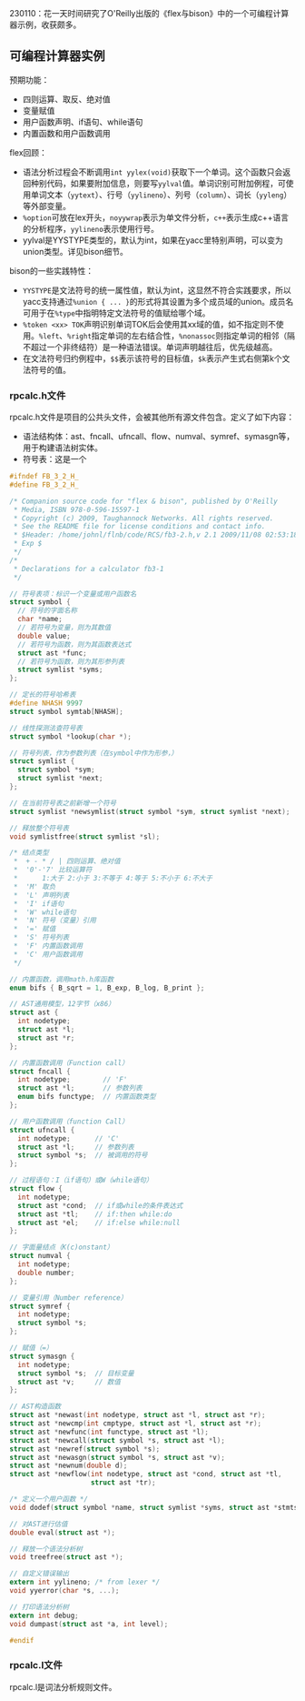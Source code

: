 
230110：花一天时间研究了O'Reilly出版的《flex与bison》中的一个可编程计算器示例，收获颇多。

## 可编程计算器实例

预期功能：
- 四则运算、取反、绝对值
- 变量赋值
- 用户函数声明、if语句、while语句
- 内置函数和用户函数调用

flex回顾：
- 语法分析过程会不断调用`int yylex(void)`获取下一个单词。这个函数只会返回种别代码，如果要附加信息，则要写`yylval`值。单词识别可附加例程，可使用单词文本（`yytext`）、行号（`yylineno`）、列号（`column`）、词长（`yyleng`）等外部变量。
- `%option`可放在lex开头，`noyywrap`表示为单文件分析，`c++`表示生成c++语言的分析程序，`yylineno`表示使用行号。
- yylval是YYSTYPE类型的，默认为int，如果在yacc里特别声明，可以变为union类型。详见bison细节。

bison的一些实践特性：
- `YYSTYPE`是文法符号的统一属性值，默认为int，这显然不符合实践要求，所以yacc支持通过`%union { ... }`的形式将其设置为多个成员域的union。成员名可用于在`%type`中指明特定文法符号的值赋给哪个域。
- `%token <xx> TOK`声明识别单词TOK后会使用其xx域的值，如不指定则不使用。`%left`、`%right`指定单词的左右结合性，`%nonassoc`则指定单词的相邻（隔不超过一个非终结符）是一种语法错误。单词声明越往后，优先级越高。
- 在文法符号归约例程中，`$$`表示该符号的目标值，`$k`表示产生式右侧第k个文法符号的值。

### rpcalc.h文件

rpcalc.h文件是项目的公共头文件，会被其他所有源文件包含。定义了如下内容：
- 语法结构体：ast、fncall、ufncall、flow、numval、symref、symasgn等，用于构建语法树实体。
- 符号表：这是一个

```c
#ifndef FB_3_2_H_
#define FB_3_2_H_

/* Companion source code for "flex & bison", published by O'Reilly
 * Media, ISBN 978-0-596-15597-1
 * Copyright (c) 2009, Taughannock Networks. All rights reserved.
 * See the README file for license conditions and contact info.
 * $Header: /home/johnl/flnb/code/RCS/fb3-2.h,v 2.1 2009/11/08 02:53:18 johnl
 * Exp $
 */
/*
 * Declarations for a calculator fb3-1
 */

// 符号表项：标识一个变量或用户函数名
struct symbol {
  // 符号的字面名称
  char *name;
  // 若符号为变量，则为其数值
  double value;
  // 若符号为函数，则为其函数表达式
  struct ast *func;
  // 若符号为函数，则为其形参列表
  struct symlist *syms;
};

// 定长的符号哈希表
#define NHASH 9997
struct symbol symtab[NHASH];

// 线性探测法查符号表
struct symbol *lookup(char *);

// 符号列表，作为参数列表（在symbol中作为形参，）
struct symlist {
  struct symbol *sym;
  struct symlist *next;
};

// 在当前符号表之前新增一个符号
struct symlist *newsymlist(struct symbol *sym, struct symlist *next);

// 释放整个符号表
void symlistfree(struct symlist *sl);

/* 结点类型
 *  + - * / | 四则运算、绝对值
 *  '0'-'7' 比较运算符
 *      1:大于 2:小于 3:不等于 4:等于 5:不小于 6:不大于
 *  'M' 取负
 *  'L' 声明列表
 *  'I' if语句
 *  'W' while语句
 *  'N' 符号（变量）引用
 *  '=' 赋值
 *  'S' 符号列表
 *  'F' 内置函数调用
 *  'C' 用户函数调用
 */

// 内置函数，调用math.h库函数
enum bifs { B_sqrt = 1, B_exp, B_log, B_print };

// AST通用模型，12字节（x86）
struct ast {
  int nodetype;
  struct ast *l;
  struct ast *r;
};

// 内置函数调用（Function call）
struct fncall {
  int nodetype;        // 'F'
  struct ast *l;       // 参数列表
  enum bifs functype;  // 内置函数类型
};

// 用户函数调用（function Call）
struct ufncall {
  int nodetype;      // 'C'
  struct ast *l;     // 参数列表
  struct symbol *s;  // 被调用的符号
};

// 过程语句：I（if语句）或W（while语句）
struct flow {
  int nodetype;
  struct ast *cond;  // if或while的条件表达式
  struct ast *tl;    // if:then while:do
  struct ast *el;    // if:else while:null
};

// 字面量结点（K(c)onstant）
struct numval {
  int nodetype;
  double number;
};

// 变量引用（Number reference）
struct symref {
  int nodetype;
  struct symbol *s;
};

// 赋值（=）
struct symasgn {
  int nodetype;
  struct symbol *s;  // 目标变量
  struct ast *v;     // 数值
};

// AST构造函数
struct ast *newast(int nodetype, struct ast *l, struct ast *r);
struct ast *newcmp(int cmptype, struct ast *l, struct ast *r);
struct ast *newfunc(int functype, struct ast *l);
struct ast *newcall(struct symbol *s, struct ast *l);
struct ast *newref(struct symbol *s);
struct ast *newasgn(struct symbol *s, struct ast *v);
struct ast *newnum(double d);
struct ast *newflow(int nodetype, struct ast *cond, struct ast *tl,
                    struct ast *tr);

/* 定义一个用户函数 */
void dodef(struct symbol *name, struct symlist *syms, struct ast *stmts);

// 对AST进行估值
double eval(struct ast *);

// 释放一个语法分析树
void treefree(struct ast *);

// 自定义错误输出
extern int yylineno; /* from lexer */
void yyerror(char *s, ...);

// 打印语法分析树
extern int debug;
void dumpast(struct ast *a, int level);

#endif

```

### rpcalc.l文件

rpcalc.l是词法分析规则文件。